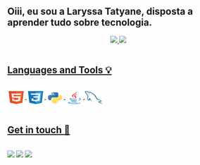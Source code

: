 ## Oiii, eu sou a Laryssa Tatyane, disposta a aprender tudo sobre tecnologia.

<div align="center">
  <a href="https://github.com/Brunalu28">
  <img height="150em" src="https://github-readme-stats.vercel.app/api?username=laryssatatyane&theme=swift&show_icons=true"/>
  <img height="150em" src="https://github-readme-stats.vercel.app/api/top-langs/?username=laryssatatyane&layout=compact&langs_count=7&theme=swift"/>
</div>

<br>
<h2 align="auto"> Languages and Tools 💡 </h2>

<div style="display: inline_block"><br>
  <img align="center" alt="Rafa-HTML" height="30" width="40" src="https://raw.githubusercontent.com/devicons/devicon/master/icons/html5/html5-original.svg">
  <img align="center" alt="Rafa-CSS" height="30" width="40" src="https://raw.githubusercontent.com/devicons/devicon/master/icons/css3/css3-original.svg">
  <img align="center" alt="Rafa-Python" height="30" width="40" src="https://raw.githubusercontent.com/devicons/devicon/master/icons/python/python-original.svg">
  <img align="center" alt="Rafa-Csharp" height="30" width="40" src="https://raw.githubusercontent.com/devicons/devicon/master/icons/java/java-original.svg">
  <img align="center" alt="Rafa-Csharp" height="30" width="40" src="https://raw.githubusercontent.com/devicons/devicon/master/icons/mysql/mysql-original.svg">
</div>

<br>
<h2 align="auto"> Get in touch 📲 </h2>
<br>

<div>
  <a href="https://instagram.com/laryssatatyane" target="_blank"><img src="https://img.shields.io/badge/-Instagram-%23E4405F?style=for-the-badge&logo=instagram&logoColor=white" target="_blank"></a>
  <a href = "mailto:laryssatatyanefarias@gmail.com"><img src="https://img.shields.io/badge/-Gmail-%23333?style=for-the-badge&logo=gmail&logoColor=white" target="_blank"></a>
  <a href="https://www.linkedin.com/in/laryssatatyane" target="_blank"><img src="https://img.shields.io/badge/-LinkedIn-%230077B5?style=for-the-badge&logo=linkedin&logoColor=white" target="_blank"></a> 
  
</div>
